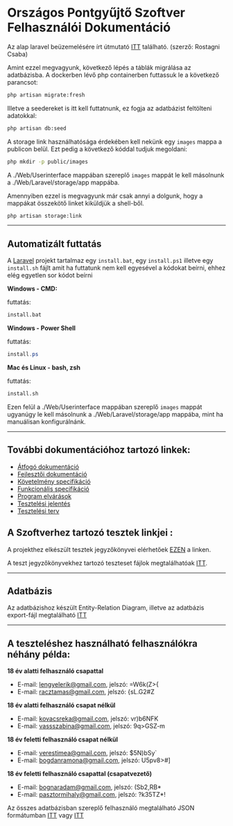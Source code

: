 # Országos Pontgyűjtő Szoftver Felhasználói Dokumentáció

Az alap laravel beüzemelésére írt útmutató [ITT](https://github.com/HernadiB/Vizsgaremek/blob/main/Web/UserInterface/Laravel/README.md) található. (szerző: Rostagni Csaba)

Amint ezzel megvagyunk, következő lépés a táblák migrálása az adatbázisba.
A dockerben lévő php containerben futtassuk le a következő parancsot:

```bash
php artisan migrate:fresh
```

Illetve a seedereket is itt kell futtatnunk, ez fogja az adatbázist feltölteni adatokkal:

```bash
php artisan db:seed
```

A storage link használhatósága érdekében kell nekünk egy `images` mappa a publicon belül.
Ezt pedig a következő kóddal tudjuk megoldani:

```bash
php mkdir -p public/images
```

A ./Web/Userinterface mappában szereplő `images` mappát le kell másolnunk a ./Web/Laravel/storage/app mappába.

Amennyiben ezzel is megvagyunk már csak annyi a dolgunk, hogy a mappákat összekötő linket kiküldjük a shell-ből.

```bash
php artisan storage:link 
```
---

## Automatizált futtatás

 A [Laravel](https://github.com/HernadiB/Vizsgaremek/tree/main/Web/UserInterface/Laravel) projekt tartalmaz egy `install.bat`, egy `install.ps1` illetve egy `install.sh` fájlt amit ha futtatunk nem kell egyesével a kódokat beírni, ehhez elég egyetlen sor kódot beírni


**Windows - CMD:**

futtatás:
```bash
install.bat
```

**Windows - Power Shell**

futtatás:
```powershell
install.ps
```

**Mac és Linux - bash, zsh**

futtatás:
```bash
install.sh
```

Ezen felül a ./Web/Userinterface mappában szereplő `images` mappát ugyanúgy le kell másolnunk a ./Web/Laravel/storage/app mappába, mint ha manuálisan konfigurálnánk.

---

## További dokumentációhoz tartozó linkek: 
- [Átfogó dokumentáció](https://docs.google.com/document/d/1rJbhp3xkCOQ58FM-NjkxjJBm-VZ9g-AMQw8iK-6CObc/edit)
- [Fejlesztői dokumentáció](https://docs.google.com/document/d/1pvqvb6A-6GUKe8qrS2tPRnYMjQeAJy4K5cVyzHKfSXU/edit)
- [Követelmény specifikáció](https://docs.google.com/document/d/1A0QRimkK1UXkKKfk2Lq60_SSoSakkj6kAxHRRs-btn8/edit)
- [Funkcionális specifikáció](https://docs.google.com/document/d/1MNaBvbd3mw4Clm1nx-DGGcet4M92TVrdYmEbd_CgdSk/edit)
- [Program elvárások](https://docs.google.com/document/d/1LsFn5bHUQSGTNGgkdbWjd6KCK4ykbzVLim8lERvP11Y/edit)
- [Tesztelési jelentés](https://docs.google.com/document/d/1Mw8-iW1jJNe9uCh6xftvkANOyZxBNmvKurSQXk8criQ/edit)
- [Tesztelési terv](https://docs.google.com/document/d/18bBNLE0fV8S815fAStYoJOUvFy-CnA-waySWnXYwjF8/edit)


## A Szoftverhez tartozó tesztek linkjei :

A projekthez elkészült tesztek jegyzőkönyvei elérhetőek [EZEN](https://drive.google.com/drive/folders/164-jEiP4vM80p7J3rR_Jao7seB0O4jZ9?usp=sharing) a linken.

A teszt jegyzőkönyvekhez tartozó teszteset fájlok megtalálhatóak [ITT](https://github.com/HernadiB/Vizsgaremek/tree/main/docs/Test).

---

## Adatbázis

Az adatbázishoz készült Entity-Relation Diagram, illetve az adatbázis export-fájl megtalálható [ITT](https://github.com/HernadiB/Vizsgaremek/tree/main/Web/Adatb%C3%A1zis)

---

## A teszteléshez használható felhasználókra néhány példa:

**18 év alatti felhasználó csapattal**
- E-mail: lengyelerik@gmail.com, jelszó: =W6k(Z>{
- E-mail: racztamas@gmail.com, jelszó: {sL.G2#Z

**18 év alatti felhasználó csapat nélkül**
- E-mail: kovacsreka@gmail.com, jelszó: vr)b6NFK
- E-mail: vassszabina@gmail.com, jelszó: 9q>GSZ-m

**18 év feletti felhasználó csapat nélkül**
- E-mail: verestimea@gmail.com, jelszó: $5N)bSy`
- E-mail: bogdanramona@gmail.com, jelszó: U5pv8>#]

**18 év feletti felhasználó csapattal (csapatvezető)**
- E-mail: bognaradam@gmail.com, jelszó: (Sb2,RB*
- E-mail: pasztormihaly@gmail.com, jelszó: ?k35TZ*!

Az összes adatbázisban szereplő felhasználó megtalálható JSON formátumban [ITT](https://github.com/HernadiB/Vizsgaremek/blob/main/Web/Adatb%C3%A1zis/users.json) vagy [ITT](https://github.com/HernadiB/Vizsgaremek/blob/main/Web/UserInterface/Laravel/database/data/users.json)
